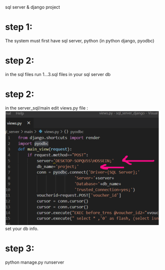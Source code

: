 sql server &amp; django project
# step 1:
The system must first have sql server, python (in python django, pyodbc)
# step 2:
in the sql files run 1...3.sql files in your sql server db
# step 2:
in the server_sql/main edit views.py file :
![alt text](https://raw.githubusercontent.com/hosseincomedian/Tracking-bank-payments-/master/readme.PNG)
set your db info.
# step 3:
python manage.py runserver

